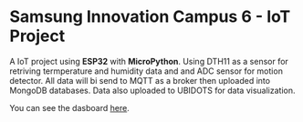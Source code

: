 # Samsung Innovation Campus 6 - IoT Project

A IoT project using **ESP32** with **MicroPython**. Using DTH11 as a sensor for retriving termperature and humidity data and and ADC sensor for motion detector. All data will bi send to MQTT as a broker then uploaded into MongoDB databases. Data also uploaded to UBIDOTS for data visualization.

You can see the dasboard [here](https://google.com "UBIDOTS Dasboard").
